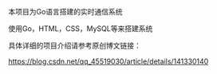 本项目为Go语言搭建的实时通信系统



使用Go，HTML，CSS，MySQL等来搭建系统



具体详细的项目介绍请参考原创博文链接：

https://blog.csdn.net/qq_45519030/article/details/141330140